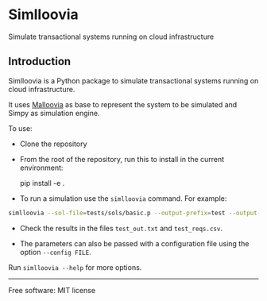 # Simlloovia

Simulate transactional systems running on cloud infrastructure

## Introduction

Simlloovia is a Python package to simulate transactional systems running on cloud
infrastructure.

It uses [Malloovia](https://github.com/asi-uniovi/malloovia) as base to
represent the system to be simulated and Simpy as simulation engine.

To use:

- Clone the repository
- From the root of the repository, run this to install in the current
  environment:

    pip install -e .

- To run a simulation use the `simlloovia` command. For example:

```bash
simlloovia --sol-file=tests/sols/basic.p --output-prefix=test --output-dir=. --workload-length=3600 --save-evs=True
```

- Check the results in the files `test_out.txt` and `test_reqs.csv`.

- The parameters can also be passed with a configuration file using the option
`--config FILE`.

Run `simlloovia --help` for more options.

***

Free software: MIT license
